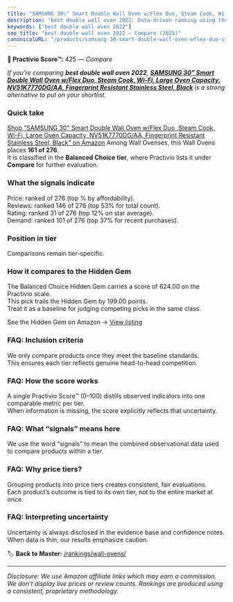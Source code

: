 ```yaml
---
title: "SAMSUNG 30\" Smart Double Wall Oven w/Flex Duo, Steam Cook, Wi-Fi, Large Oven Capacity, NV51K7770DG/AA, Fingerprint Resistant Stainless Steel, Black"
description: "best double wall oven 2022: Data-driven ranking using the Practivio Score™. Positioned by quality, value, demand, findability, momentum."
keywords: ["best double wall oven 2022"]
seo_title: "best double wall oven 2022 — Compare (2025)"
canonicalURL: "/products/samsung-30-smart-double-wall-oven-wflex-duo-steam-cook-wi-fi-large-oven-capacity-nv51k7770dgaa-fingerprint-resistant-stainless-steel-black-B01N0KF0B7/"
---
```


**🛒 Practivio Score™:** 425 — _Compare_


*If you're comparing **best double wall oven 2022**, **[SAMSUNG 30" Smart Double Wall Oven w/Flex Duo, Steam Cook, Wi-Fi, Large Oven Capacity, NV51K7770DG/AA, Fingerprint Resistant Stainless Steel, Black](https://www.amazon.com/dp/B01N0KF0B7?tag=practivio-20)** is a strong alternative to put on your shortlist.*
### Quick take
[Shop “SAMSUNG 30" Smart Double Wall Oven w/Flex Duo, Steam Cook, Wi-Fi, Large Oven Capacity, NV51K7770DG/AA, Fingerprint Resistant Stainless Steel, Black” on Amazon](https://www.amazon.com/dp/B01N0KF0B7?tag=practivio-20)
Among Wall Ovenses, this Wall Ovens places **161 of 276**.  
It is classified in the **Balanced Choice tier**, where Practivio lists it under **Compare** for further evaluation.

### What the signals indicate
Price: ranked  of 276 (top % by affordability).  
Reviews: ranked 146 of 276 (top 53% for total count).  
Rating: ranked 31 of 276 (top 12% on star average).  
Demand: ranked 101 of 276 (top 37% for recent purchases).

### Position in tier
Comparisons remain tier-specific.

### How it compares to the Hidden Gem
The Balanced Choice Hidden Gem carries a score of 624.00 on the Practivio scale.  
This pick trails the Hidden Gem by 199.00 points.  
Treat it as a baseline for judging competing picks in the same class.  

See the Hidden Gem on Amazon → [View listing](https://www.amazon.com/dp/B0DGJZT9QN?tag=practivio-20)

### FAQ: Inclusion criteria
We only compare products once they meet the baseline standards.  
This ensures each tier reflects genuine head-to-head competition.

### FAQ: How the score works
A single Practivio Score™ (0–100) distills observed indicators into one comparable metric per tier.  
When information is missing, the score explicitly reflects that uncertainty.

### FAQ: What “signals” means here
We use the word “signals” to mean the combined observational data used to compare products within a tier.

### FAQ: Why price tiers?
Grouping products into price tiers creates consistent, fair evaluations.  
Each product’s outcome is tied to its own tier, not to the entire market at once.

### FAQ: Interpreting uncertainty
Uncertainty is always disclosed in the evidence base and confidence notes.  
When data is thin, our results emphasize caution.

<!-- Missing template for Compare/CompareWithinPriceClass -->


🏷️ **Back to Master:** [/rankings/wall-ovens/](/rankings/wall-ovens/)

---
_Disclosure: We use Amazon affiliate links which may earn a commission. We don’t display live prices or review counts. Rankings are produced using a consistent, proprietary methodology._
